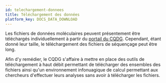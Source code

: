 ```yaml
---
id: telechargement-donnees
title: Téléchargement des données
platform_key: DOCS_DATA_DOWNLOAD
---
```


Les fichiers de données moléculaires peuvent présentement être téléchargés individuellement à partir du [portail du CQDG](https://portail.cqdg.ca). Cependant, étant donné leur taille, le téléchargement des fichiers de séquençage peut être long. 

Afin d'y remédier, le CQDG s'affaire à mettre en place des outils de téléchargement à haut débit permettant de télécharger des ensembles des fichiers ainsi qu'un environnement infonuagique de calcul permettant aux chercheurs d'effectuer leurs analyses sans avoir à télécharger les fichiers.   
